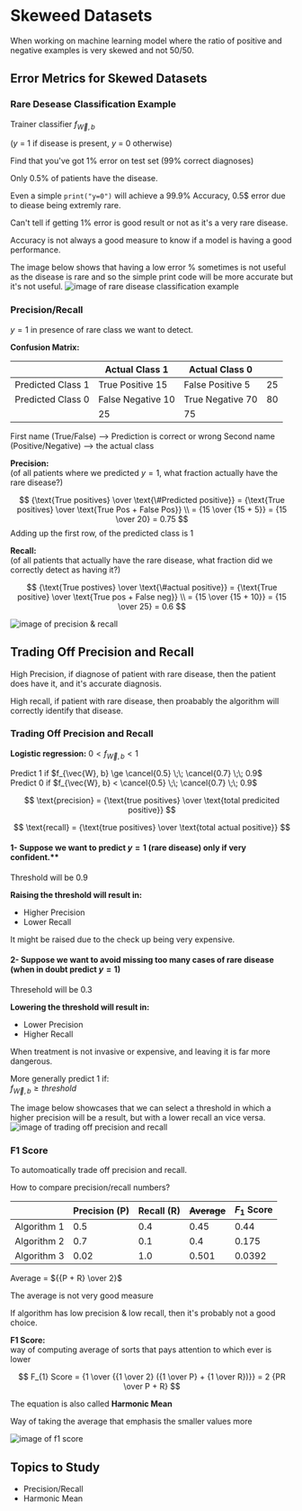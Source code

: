 # Skeweed Datasets

When working on machine learning model where the ratio of positive and negative examples is very skewed and not 50/50.


## Error Metrics for Skewed Datasets


### Rare Desease Classification Example

Trainer classifier $f_{\vec{W},b}$

($y$ = 1 if disease is present,
$y$ = 0 otherwise)

Find that you've got 1% error on test set (99% correct diagnoses)

Only 0.5% of patients have the disease.

Even a simple `print("y=0")` will achieve a 99.9% Accuracy, 0.5$ error due to diease being extremly rare.


Can't tell if getting 1% error is good result or not as it's a very rare disease.

Accuracy is not always a good measure to know if a model is having a good performance.

The image below shows that having a low error % sometimes is not useful as the disease is rare and so the simple print code will be more accurate but it's not useful.
![image of rare disease classification example](images/Rare-Disease-Classification-Example.png)


### Precision/Recall


$y = 1$ in presence of rare class we want to detect.

**Confusion Matrix:**

|              | Actual Class 1 | Actual Class 0 | |
|--------------|--------------------|----------------------|--|
| Predicted Class 1 | True Positive 15 | False Positive 5  | 25 |
| Predicted Class 0 | False Negative 10 | True Negative 70 | 80|
||25|75


First name (True/False) --> Prediction is correct or wrong
Second name (Positive/Negative) --> the actual class


**Precision:**  
(of all patients where we predicted $y = 1$, what fraction actually have the rare disease?)

$$
{\text{True positives} \over \text{\#Predicted positive}} 
= {\text{True positives} \over \text{True Pos + False Pos}} 
\\
= {15 \over {15 + 5}}
= {15 \over 20}
= 0.75
$$
Adding up the first row, of the predicted class is 1


**Recall:**  
(of all patients that actually have the rare disease, what fraction did we correctly detect as having it?)

$$
{\text{True postives} \over \text{\#actual positive}}
= {\text{True positive} \over \text{True pos + False neg}}
\\
= {15 \over {15 + 10}}
= {15 \over 25}
= 0.6
$$


![image of precision & recall](images/Precision-Recall.png)

## Trading Off Precision and Recall

High Precision, if diagnose of patient with rare disease, then the patient does have it, and it's accurate diagnosis.

High recall, if patient with rare disease, then proabably the algorithm will correctly identify that disease.


### Trading Off Precision and Recall


**Logistic regression:** $0 < f_{\vec{W},b} < 1$

Predict 1 if $f_{\vec{W}, b} \ge \cancel{0.5} \;\; \cancel{0.7} \;\; 0.9$  
Predict 0 if $f_{\vec{W}, b} < \cancel{0.5} \;\; \cancel{0.7} \;\; 0.9$


$$
\text{precision} =
{\text{true positives} \over \text{total predicited positive}}
$$

$$
\text{recall} =
{\text{true positives} \over \text{total actual positive}}
$$

#### 1- Suppose we want to predict $y = 1$ (rare disease) only if very confident.**

Threshold will be 0.9

**Raising the threshold will result in:**

- Higher Precision
- Lower Recall

It might be raised due to the check up being very expensive.


#### 2- Suppose we want to avoid missing too many cases of rare disease (when in doubt predict $y = 1$)

Thresehold will be 0.3

**Lowering the threshold will result in:**

- Lower Precision
- Higher Recall


When treatment is not invasive or expensive, and leaving it is far more dangerous.

More generally predict 1 if:  
$f_{\vec{W},b} \ge threshold$


The image below showcases that we can select a threshold in which a higher precision will be a result, but with a lower recall an vice versa.
![image of trading off precision and recall](images/Trading-Off-Precision-And-Recall.png)



### F1 Score

To automoatically trade off precision and recall.

How to compare precision/recall numbers?


|             | Precision (P) | Recall (R) | ~~Average~~ | $F_{1}$ Score |
|-------------|--------------|------------|---------|---------|
| Algorithm 1 |     0.5      |    0.4     |  0.45   | 0.44 |
| Algorithm 2 |     0.7      |    0.1     |   0.4   | 0.175 |
| Algorithm 3 |     0.02     |    1.0     |  0.501  | 0.0392 |


Average = ${{P + R} \over 2}$

The average is not very good measure


If algorithm has low precision & low recall, then it's probably not a good choice.

**F1 Score:**  
way of computing average of sorts that pays attention to which ever is lower


$$
F_{1} Score =
{1 \over {{1 \over 2} ({1 \over P} + {1 \over R})}}
= 2 {PR \over P + R}
$$

The equation is also called **Harmonic Mean**  

Way of taking the average that emphasis the smaller values more

![image of f1 score](images/F1-Score.png)


## Topics to Study

- Precision/Recall
- Harmonic Mean